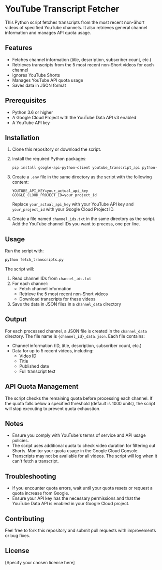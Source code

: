 # YouTube Transcript Fetcher

This Python script fetches transcripts from the most recent non-Short videos of specified YouTube channels. It also retrieves general channel information and manages API quota usage.

## Features

- Fetches channel information (title, description, subscriber count, etc.)
- Retrieves transcripts from the 5 most recent non-Short videos for each channel
- Ignores YouTube Shorts
- Manages YouTube API quota usage
- Saves data in JSON format

## Prerequisites

- Python 3.6 or higher
- A Google Cloud Project with the YouTube Data API v3 enabled
- A YouTube API key

## Installation

1. Clone this repository or download the script.

2. Install the required Python packages:

   ```bash
   pip install google-api-python-client youtube_transcript_api python-dotenv google-cloud-resource-manager
   ```

3. Create a `.env` file in the same directory as the script with the following content:

   ```
   YOUTUBE_API_KEY=your_actual_api_key
   GOOGLE_CLOUD_PROJECT_ID=your_project_id
   ```

   Replace `your_actual_api_key` with your YouTube API key and `your_project_id` with your Google Cloud Project ID.

4. Create a file named `channel_ids.txt` in the same directory as the script. Add the YouTube channel IDs you want to process, one per line.

## Usage

Run the script with:

```bash
python fetch_transcripts.py
```

The script will:
1. Read channel IDs from `channel_ids.txt`
2. For each channel:
   - Fetch channel information
   - Retrieve the 5 most recent non-Short videos
   - Download transcripts for these videos
3. Save the data in JSON files in a `channel_data` directory

## Output

For each processed channel, a JSON file is created in the `channel_data` directory. The file name is `{channel_id}_data.json`. Each file contains:

- Channel information (ID, title, description, subscriber count, etc.)
- Data for up to 5 recent videos, including:
  - Video ID
  - Title
  - Published date
  - Full transcript text

## API Quota Management

The script checks the remaining quota before processing each channel. If the quota falls below a specified threshold (default is 1000 units), the script will stop executing to prevent quota exhaustion.

## Notes

- Ensure you comply with YouTube's terms of service and API usage policies.
- The script uses additional quota to check video duration for filtering out Shorts. Monitor your quota usage in the Google Cloud Console.
- Transcripts may not be available for all videos. The script will log when it can't fetch a transcript.

## Troubleshooting

- If you encounter quota errors, wait until your quota resets or request a quota increase from Google.
- Ensure your API key has the necessary permissions and that the YouTube Data API is enabled in your Google Cloud project.

## Contributing

Feel free to fork this repository and submit pull requests with improvements or bug fixes.

## License

[Specify your chosen license here]
